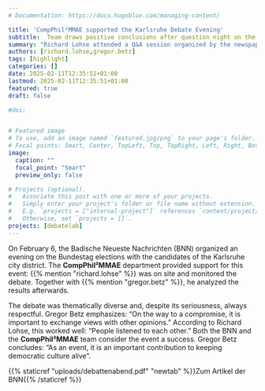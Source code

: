 ```yaml
---
# Documentation: https://docs.hugoblox.com/managing-content/

title: 'CompPhil²MMAE supported the Karlsruhe Debate Evening'
subtitle:  Team draws positive conclusions after question night on the Bundestag elections
summary: "Richard Lohse attended a Q&A session organized by the newspaper BNN in Karlsruhe to observe and assess the candidates' debate culture. He and Gregor Betz share the organizers' positive impression: The evening was a success."
authors: [richard.lohse,gregor.betz]
tags: [highlight]
categories: []
date: 2025-02-11T12:35:51+01:00
lastmod: 2025-02-11T12:35:51+01:00
featured: true
draft: false

#doi:


# Featured image
# To use, add an image named `featured.jpg/png` to your page's folder.
# Focal points: Smart, Center, TopLeft, Top, TopRight, Left, Right, BottomLeft, Bottom, BottomRight.
image:
  caption: ""
  focal_point: "Smart"
  preview_only: false

# Projects (optional).
#   Associate this post with one or more of your projects.
#   Simply enter your project's folder or file name without extension.
#   E.g. `projects = ["internal-project"]` references `content/project/deep-learning/index.md`.
#   Otherwise, set `projects = []`.
projects: [debatelab]
---
```

On February 6, the Badische Neueste Nachrichten (BNN) organized an evening on the Bundestag elections with the candidates of the Karlsruhe city district. The **CompPhil²MMAE** department provided support for this event: {{% mention "richard.lohse" %}} was on site and monitored the debate. Together with {{% mention "gregor.betz" %}}, he analyzed the results afterwards.

The debate was thematically diverse and, despite its seriousness, always respectful. Gregor Betz emphasizes: “On the way to a compromise, it is important to exchange views with other opinions.” According to Richard Lohse, this worked well: “People listened to each other.” Both the BNN and the **CompPhil²MMAE** team consider the event a success. Gregor Betz concludes: “As an event, it is an important contribution to keeping democratic culture alive”.

{{% staticref "uploads/debattenabend.pdf" "newtab" %}}Zum Artikel der BNN{{% /staticref %}}